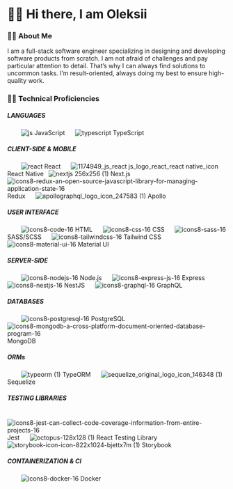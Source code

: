 # 🙋‍♂️ Hi there, I am Oleksii

### 💁‍♂️ About Me

I am a full-stack software engineer specializing in designing and developing software products from scratch. I am not afraid of challenges and pay particular attention to detail. That’s why I can always find solutions to uncommon tasks. I’m result-oriented, always doing my best to ensure high-quality work.

### 👨‍🎓 Technical Proficiencies

##### LANGUAGES

 ‎‏‏‎ ‎‏‏‎ ‎‏‏‎ ‎‏‏‎ ‎‏‏‎ ‎‏‏‎ ‎‏‏‎ ‎‏‏‎ ![js](https://github.com/oleksii-babenko/oleksii-babenko/assets/152905974/b59cc4aa-b1e5-48c8-b8c3-faa3deba02d9) JavaScript ‏‏‎ ‎‏‏‎ ‎‏‏‎ ‎‏‏‎ ‎ ![typescript](https://github.com/oleksii-babenko/oleksii-babenko/assets/152905974/450afdfd-7d23-44ee-b3c8-876c76e21a1b) TypeScript

##### CLIENT-SIDE & MOBILE

 ‎‏‏‎ ‎‏‏‎ ‎‏‏‎ ‎‏‏‎ ‎‏‏‎ ‎‏‏‎ ‎‏‏‎ ‎‏‏‎ ![react](https://github.com/oleksii-babenko/oleksii-babenko/assets/152905974/1f82412e-8dc3-42fa-baec-6ce4039ce5da) React ‏‏‎ ‎‏‏‎ ‎‏‏‎ ‎‏‏‎ ‎ ![1174949_js_react js_logo_react_react native_icon](https://github.com/oleksii-babenko/oleksii-babenko/assets/152905974/48fcd138-0975-41a0-8510-19bcfa432481) React Native ‏‏‎ ‎‏‏‎ ‎‏‏‎ ‎‏‏‎ ‎ ![nextjs 256x256 (1)](https://github.com/oleksii-babenko/oleksii-babenko/assets/152905974/7736d27b-60a6-42af-8334-bf4c5f957724) Next.js ‏‏‎ ‎‏‏‎ ‎‏‏‎ ‎‏‏‎ ‎ ![icons8-redux-an-open-source-javascript-library-for-managing-application-state-16](https://github.com/oleksii-babenko/oleksii-babenko/assets/152905974/20bb1ee8-d1b8-4e48-beed-6d48808bcb66) Redux ‏‏‎ ‎‏‏‎ ‎‏‏‎ ‎‏‏‎ ‎ ![apollographql_logo_icon_247583 (1)](https://github.com/oleksii-babenko/oleksii-babenko/assets/152905974/cc48bd90-0384-40f8-a2ab-420c7b92ef37) Apollo

##### USER INTERFACE

 ‎‏‏‎ ‎‏‏‎ ‎‏‏‎ ‎‏‏‎ ‎‏‏‎ ‎‏‏‎ ‎‏‏‎ ‎‏‏‎ ![icons8-code-16](https://github.com/oleksii-babenko/oleksii-babenko/assets/152905974/89798c9e-7881-4b82-bfa9-4f141d15b58f) HTML ‏‏‎ ‎‏‏‎ ‎‏‏‎ ‎‏‏‎ ‎ ![icons8-css-16](https://github.com/oleksii-babenko/oleksii-babenko/assets/152905974/fcdb3afc-9e6c-4968-a959-296593b815d7) CSS ‏‏‎ ‎‏‏‎ ‎‏‏‎ ‎‏‏‎ ‎ ![icons8-sass-16](https://github.com/oleksii-babenko/oleksii-babenko/assets/152905974/b423467b-812a-45b8-92e3-b76a77ac8a13) SASS/SCSS ‏‏‎ ‎‏‏‎ ‎‏‏‎ ‎‏‏‎ ‎ ![icons8-tailwindcss-16](https://github.com/oleksii-babenko/oleksii-babenko/assets/152905974/c2c9d427-8f65-4098-9e5a-669a2cd7961a) Tailwind CSS ‏‏‎ ‎‏‏‎ ‎‏‏‎ ‎‏‏‎ ‎ ![icons8-material-ui-16](https://github.com/oleksii-babenko/oleksii-babenko/assets/152905974/fe6e60af-8ce0-4d1b-bcb0-deb5db62b49c) Material UI

##### SERVER-SIDE

 ‎‏‏‎ ‎‏‏‎ ‎‏‏‎ ‎‏‏‎ ‎‏‏‎ ‎‏‏‎ ‎‏‏‎ ‎‏‏‎ ![icons8-nodejs-16](https://github.com/oleksii-babenko/oleksii-babenko/assets/152905974/91e366ef-5279-437d-baa0-0b3b56431916) Node.js ‏‏‎ ‎‏‏‎ ‎‏‏‎ ‎‏‏‎ ‎ ![icons8-express-js-16](https://github.com/oleksii-babenko/oleksii-babenko/assets/152905974/6748fe70-806e-4f39-ab04-8b51e64a781c) Express ‏‏‎ ‎‏‏‎ ‎‏‏‎ ‎‏‏‎ ‎ ![icons8-nestjs-16](https://github.com/oleksii-babenko/oleksii-babenko/assets/152905974/66e674cb-27fd-4efd-b564-6ff3674f3706) NestJS ‏‏‎ ‎‏‏‎ ‎‏‏‎ ‎‏‏‎ ‎ ![icons8-graphql-16](https://github.com/oleksii-babenko/oleksii-babenko/assets/152905974/30a97835-565e-40fb-ba59-19b804d13f18) GraphQL

##### DATABASES

 ‎‏‏‎ ‎‏‏‎ ‎‏‏‎ ‎‏‏‎ ‎‏‏‎ ‎‏‏‎ ‎‏‏‎ ‎‏‏‎ ![icons8-postgresql-16](https://github.com/oleksii-babenko/oleksii-babenko/assets/152905974/9f623e8d-702a-4aa3-97b8-27b663508a6c) PostgreSQL ‏‏‎ ‎‏‏‎ ‎‏‏‎ ‎‏‏‎ ‎ ![icons8-mongodb-a-cross-platform-document-oriented-database-program-16](https://github.com/oleksii-babenko/oleksii-babenko/assets/152905974/9087e468-ea44-4f6f-bc70-de49f8381185) MongoDB

##### ORMs

 ‎‏‏‎ ‎‏‏‎ ‎‏‏‎ ‎‏‏‎ ‎‏‏‎ ‎‏‏‎ ‎‏‏‎ ‎‏‏‎ ![typeorm (1)](https://github.com/oleksii-babenko/oleksii-babenko/assets/152905974/bab222ac-2cd8-4ec4-b419-b77949d6fa83) TypeORM ‏‏‎ ‎‏‏‎ ‎‏‏‎ ‎‏‏‎ ‎ ![sequelize_original_logo_icon_146348 (1)](https://github.com/oleksii-babenko/oleksii-babenko/assets/152905974/39cc0e14-e796-4980-ae5e-a887ea7270a7) Sequelize

##### TESTING LIBRARIES

 ‎‏‏‎ ‎‏‏‎ ‎‏‏‎ ‎‏‏‎ ‎‏‏‎ ‎‏‏‎ ‎‏‏‎ ‎‏‏‎ ![icons8-jest-can-collect-code-coverage-information-from-entire-projects-16](https://github.com/oleksii-babenko/oleksii-babenko/assets/152905974/d8962d8a-4ccc-460f-b0d1-8d81c96705e3) Jest ‏‏‎ ‎‏‏‎ ‎‏‏‎ ‎‏‏‎ ‎ ![octopus-128x128 (1)](https://github.com/oleksii-babenko/oleksii-babenko/assets/152905974/ac4f20ca-1aec-4cb9-95f0-d6ca18028bd9) React Testing Library ‏‏‎ ‎‏‏‎ ‎‏‏‎ ‎‏‏‎ ‎ ![storybook-icon-icon-822x1024-bjettx7m (1)](https://github.com/oleksii-babenko/oleksii-babenko/assets/152905974/7f52f818-befe-4564-97be-d8a1b90763af) Storybook

##### CONTAINERIZATION & CI

 ‎‏‏‎ ‎‏‏‎ ‎‏‏‎ ‎‏‏‎ ‎‏‏‎ ‎‏‏‎ ‎‏‏‎ ‎‏‏‎ ![icons8-docker-16](https://github.com/oleksii-babenko/oleksii-babenko/assets/152905974/4aa047c6-0030-40e0-8e8e-087ffe5dc546) Docker
